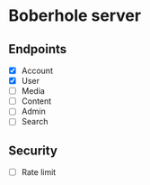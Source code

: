 # Boberhole server

## Endpoints
- [X] Account
- [X] User
- [ ] Media
- [ ] Content
- [ ] Admin
- [ ] Search

## Security
- [ ] Rate limit